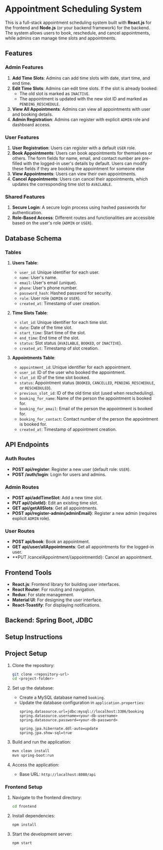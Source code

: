 # Appointment Scheduling System

This is a full-stack appointment scheduling system built with **React.js** for the frontend and **Node.js** (or your backend framework) for the backend. The system allows users to book, reschedule, and cancel appointments, while admins can manage time slots and appointments.

## Features

### Admin Features
1. **Add Time Slots**: Admins can add time slots with date, start time, and end time.
2. **Edit Time Slots**: Admins can edit time slots. If the slot is already booked:
   - The old slot is marked as `INACTIVE`.
   - The appointment is updated with the new slot ID and marked as `PENDING_RESCHEDULE`.
3. **View All Appointments**: Admins can view all appointments with user and booking details.
4. **Admin Registration**: Admins can register with explicit `ADMIN` role and dashboard access.

### User Features
1. **User Registration**: Users can register with a default `USER` role.
2. **Book Appointments**: Users can book appointments for themselves or others.
                          The form fields for name, email, and contact number are pre-filled with the logged-in user's details by default.
                          Users can modify these fields if they are booking the appointment for someone else
3. **View Appointments**: Users can view their own appointments.
4. **Cancel Appointments**: Users can cancel their appointments, which updates the corresponding time slot to `AVAILABLE`.

### Shared Features
1. **Secure Login**: A secure login process using hashed passwords for authentication.
2. **Role-Based Access**: Different routes and functionalities are accessible based on the user's role (`ADMIN` or `USER`).

## Database Schema

### Tables
1. **Users Table**:
   - `user_id`: Unique identifier for each user.
   - `name`: User's name.
   - `email`: User's email (unique).
   - `phone`: User's phone number.
   - `password_hash`: Hashed password for security.
   - `role`: User role (`ADMIN` or `USER`).
   - `created_at`: Timestamp of user creation.

2. **Time Slots Table**:
   - `slot_id`: Unique identifier for each time slot.
   - `date`: Date of the time slot.
   - `start_time`: Start time of the slot.
   - `end_time`: End time of the slot.
   - `status`: Slot status (`AVAILABLE`, `BOOKED`, or `INACTIVE`).
   - `created_at`: Timestamp of slot creation.

3. **Appointments Table**:
   - `appointment_id`: Unique identifier for each appointment.
   - `user_id`: ID of the user who booked the appointment.
   - `slot_id`: ID of the time slot booked.
   - `status`: Appointment status (`BOOKED`, `CANCELLED`, `PENDING_RESCHEDULE`, or `RESCHEDULED`).
   - `previous_slot_id`: ID of the old time slot (used when rescheduling).
   - `booking_for_name`: Name of the person the appointment is booked for.
   - `booking_for_email`: Email of the person the appointment is booked for.
   - `booking_for_contact`: Contact number of the person the appointment is booked for.
   - `created_at`: Timestamp of appointment creation.

## API Endpoints

### Auth Routes
- **POST api/register**: Register a new user (default role: `USER`).
- **POST /auth/login**: Login for users and admins.

### Admin Routes
- **POST api/addTimeSlot**: Add a new time slot.
- **PUT api/{slotId}**: Edit an existing time slot.
- **GET api/getAllSlots**: Get all appointments.
- **POST api/register-admin{adminEmail}**: Register a new admin (requires explicit `ADMIN` role).

### User Routes
- **POST api/book**: Book an appointment.
- **GET api/user/allAppointments**: Get all appointments for the logged-in user.
- **PUT /cancelAppointment/{appointmentId}: Cancel an appointment.

## Frontend Tools
- **React.js**: Frontend library for building user interfaces.
- **React Router**: For routing and navigation.
- **Redux**: For state management.
- **Material UI**: For designing the user interface.
- **React-Toastify**: For displaying notifications.

## Backend: Spring Boot, JDBC

## Setup Instructions

## **Project Setup**

1. Clone the repository:
   ```bash
   git clone <repository-url>
   cd <project-folder>
   ```

2. Set up the database:
   - Create a MySQL database named `booking`.
   - Update the database configuration in `application.properties`:
     ```properties
     spring.datasource.url=jdbc:mysql://localhost:3306/booking
     spring.datasource.username=<your-db-username>
     spring.datasource.password=<your-db-password>

     spring.jpa.hibernate.ddl-auto=update
     spring.jpa.show-sql=true
     ```

3. Build and run the application:
   ```bash
   mvn clean install
   mvn spring-boot:run
   ```

4. Access the application:
   - Base URL: `http://localhost:8080/api`


### Frontend Setup
1. Navigate to the frontend directory:
   ```bash
   cd frontend
   ```
2. Install dependencies:
   ```bash
   npm install
   ```
3. Start the development server:
   ```bash
   npm start
   ```
